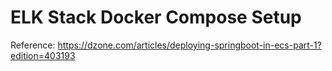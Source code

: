 # ELK Stack Docker Compose Setup

Reference: https://dzone.com/articles/deploying-springboot-in-ecs-part-1?edition=403193
